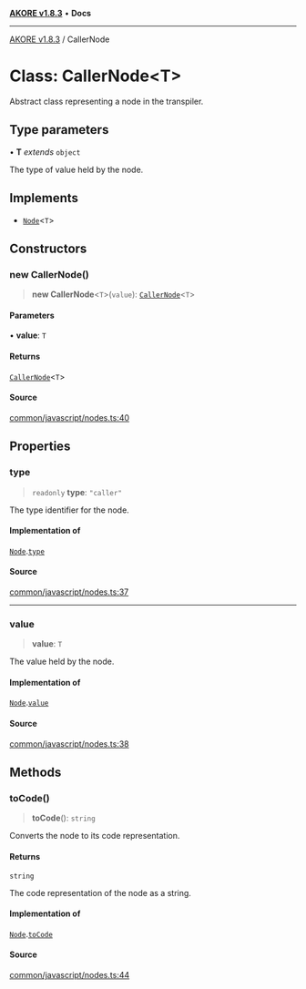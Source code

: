 [**AKORE v1.8.3**](../README.md) • **Docs**

***

[AKORE v1.8.3](../globals.md) / CallerNode

# Class: CallerNode\<T\>

Abstract class representing a node in the transpiler.

## Type parameters

• **T** *extends* `object`

The type of value held by the node.

## Implements

- [`Node`](Node.md)\<`T`\>

## Constructors

### new CallerNode()

> **new CallerNode**\<`T`\>(`value`): [`CallerNode`](CallerNode.md)\<`T`\>

#### Parameters

• **value**: `T`

#### Returns

[`CallerNode`](CallerNode.md)\<`T`\>

#### Source

[common/javascript/nodes.ts:40](https://github.com/Pavez7274/akore//blob/9379e12b9c8fd6ab82cc6e06af5ef6733f206841/src/common/javascript/nodes.ts#L40)

## Properties

### type

> `readonly` **type**: `"caller"`

The type identifier for the node.

#### Implementation of

[`Node`](Node.md).[`type`](Node.md#type)

#### Source

[common/javascript/nodes.ts:37](https://github.com/Pavez7274/akore//blob/9379e12b9c8fd6ab82cc6e06af5ef6733f206841/src/common/javascript/nodes.ts#L37)

***

### value

> **value**: `T`

The value held by the node.

#### Implementation of

[`Node`](Node.md).[`value`](Node.md#value)

#### Source

[common/javascript/nodes.ts:38](https://github.com/Pavez7274/akore//blob/9379e12b9c8fd6ab82cc6e06af5ef6733f206841/src/common/javascript/nodes.ts#L38)

## Methods

### toCode()

> **toCode**(): `string`

Converts the node to its code representation.

#### Returns

`string`

The code representation of the node as a string.

#### Implementation of

[`Node`](Node.md).[`toCode`](Node.md#tocode)

#### Source

[common/javascript/nodes.ts:44](https://github.com/Pavez7274/akore//blob/9379e12b9c8fd6ab82cc6e06af5ef6733f206841/src/common/javascript/nodes.ts#L44)
